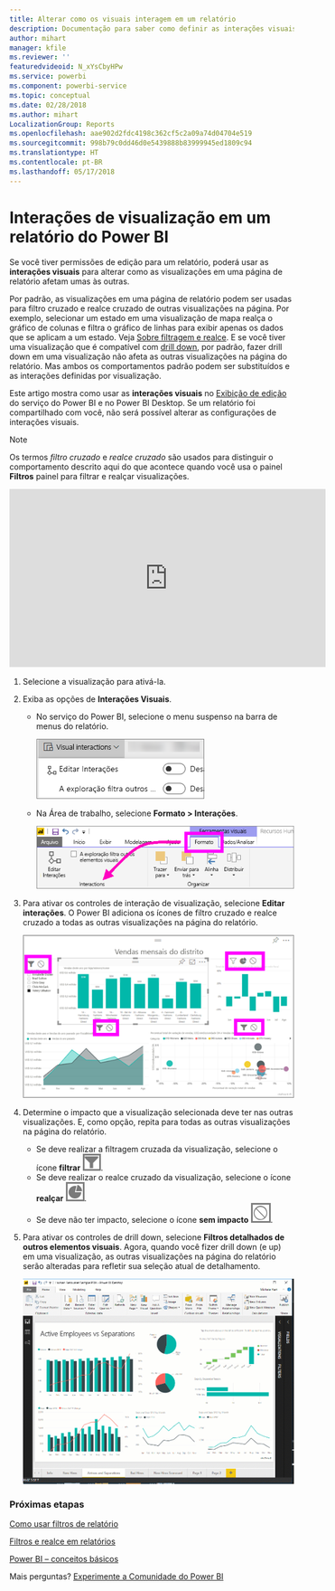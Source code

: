 ```yaml
---
title: Alterar como os visuais interagem em um relatório
description: Documentação para saber como definir as interações visuais em um relatório de serviço do Microsoft Power BI e um relatório do Power BI Desktop.
author: mihart
manager: kfile
ms.reviewer: ''
featuredvideoid: N_xYsCbyHPw
ms.service: powerbi
ms.component: powerbi-service
ms.topic: conceptual
ms.date: 02/28/2018
ms.author: mihart
LocalizationGroup: Reports
ms.openlocfilehash: aae902d2fdc4198c362cf5c2a09a74d04704e519
ms.sourcegitcommit: 998b79c0dd46d0e5439888b83999945ed1809c94
ms.translationtype: HT
ms.contentlocale: pt-BR
ms.lasthandoff: 05/17/2018
---
```

# <a name="visualization-interactions-in-a-power-bi-report"></a>Interações de visualização em um relatório do Power BI
Se você tiver permissões de edição para um relatório, poderá usar as **interações visuais** para alterar como as visualizações em uma página de relatório afetam umas às outras. 

Por padrão, as visualizações em uma página de relatório podem ser usadas para filtro cruzado e realce cruzado de outras visualizações na página.
Por exemplo, selecionar um estado em uma visualização de mapa realça o gráfico de colunas e filtra o gráfico de linhas para exibir apenas os dados que se aplicam a um estado.
Veja [Sobre filtragem e realce](power-bi-reports-filters-and-highlighting.md). E se você tiver uma visualização que é compatível com [drill down](power-bi-visualization-drill-down.md), por padrão, fazer drill down em uma visualização não afeta as outras visualizações na página do relatório. Mas ambos os comportamentos padrão podem ser substituídos e as interações definidas por visualização.

Este artigo mostra como usar as **interações visuais** no [Exibição de edição](service-interact-with-a-report-in-editing-view.md) do serviço do Power BI e no Power BI Desktop. Se um relatório foi compartilhado com você, não será possível alterar as configurações de interações visuais.

> [!NOTE]
> Os termos *filtro cruzado* e *realce cruzado* são usados para distinguir o comportamento descrito aqui do que acontece quando você usa o painel **Filtros** painel para filtrar e realçar visualizações.  
> 
> 

<iframe width="560" height="315" src="https://www.youtube.com/embed/N_xYsCbyHPw?list=PL1N57mwBHtN0JFoKSR0n-tBkUJHeMP2cP" frameborder="0" allowfullscreen></iframe>

1. Selecione a visualização para ativá-la.  
2. Exiba as opções de **Interações Visuais**.
    - No serviço do Power BI, selecione o menu suspenso na barra de menus do relatório.

       ![Lista suspensa de Interações visuais](media/service-reports-visual-interactions/power-bi-visual-interaction.png)

    - Na Área de trabalho, selecione **Formato > Interações**.

        ![selecione Formato e depois Interações](media/service-reports-visual-interactions/pbi-visual-interaction-desktop.png)

3. Para ativar os controles de interação de visualização, selecione **Editar interações**. O Power BI adiciona os ícones de filtro cruzado e realce cruzado a todas as outras visualizações na página do relatório.
   
    ![relatório com interações visuais ligadas](media/service-reports-visual-interactions/power-bi-icons-on.png)
3. Determine o impacto que a visualização selecionada deve ter nas outras visualizações.  E, como opção, repita para todas as outras visualizações na página do relatório.
   
   * Se deve realizar a filtragem cruzada da visualização, selecione o ícone **filtrar** ![ícone filtrar](media/service-reports-visual-interactions/pbi-filter-icon-outlined.png).
   * Se deve realizar o realce cruzado da visualização, selecione o ícone **realçar** ![ícone realçar](media/service-reports-visual-interactions/pbi-highlight-icon-outlined.png).
   * Se deve não ter impacto, selecione o ícone **sem impacto** ![ícone sem impacto](media/service-reports-visual-interactions/pbi-noimpact-icon-outlined.png).

4. Para ativar os controles de drill down, selecione **Filtros detalhados de outros elementos visuais**.  Agora, quando você fizer drill down (e up) em uma visualização, as outras visualizações na página do relatório serão alteradas para refletir sua seleção atual de detalhamento. 

   ![vídeo de ligar o detalhamento de controles](media/service-reports-visual-interactions/drill2.gif)

### <a name="next-steps"></a>Próximas etapas
[Como usar filtros de relatório](power-bi-how-to-report-filter.md)

[Filtros e realce em relatórios](power-bi-reports-filters-and-highlighting.md)

[Power BI – conceitos básicos](service-basic-concepts.md)

Mais perguntas? [Experimente a Comunidade do Power BI](http://community.powerbi.com/)

